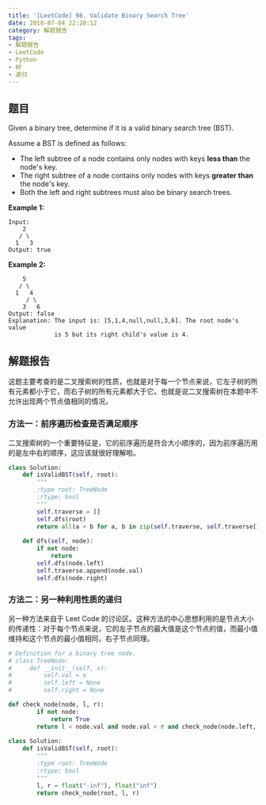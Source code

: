 ```yaml
---
title: '[LeetCode] 98. Validate Binary Search Tree'
date: 2018-07-04 22:20:12
category: 解题报告
tags: 
- 解题报告
- LeetCode
- Python
- 树
- 递归
---
```


## 题目

Given a binary tree, determine if it is a valid binary search tree (BST).

Assume a BST is defined as follows:

- The left subtree of a node contains only nodes with keys **less than** the node's key.
- The right subtree of a node contains only nodes with keys **greater than** the node's key.
- Both the left and right subtrees must also be binary search trees.

**Example 1:**

```
Input:
    2
   / \
  1   3
Output: true
```

**Example 2:**

```
    5
   / \
  1   4
     / \
    3   6
Output: false
Explanation: The input is: [5,1,4,null,null,3,6]. The root node's value
             is 5 but its right child's value is 4.
```

 

## 解题报告

这题主要考查的是二叉搜索树的性质，也就是对于每一个节点来说，它左子树的所有元素都小于它，而右子树的所有元素都大于它。也就是说二叉搜索树在本题中不允许出现两个节点值相同的情况。



### 方法一：前序遍历检查是否满足顺序

二叉搜索树的一个重要特征是，它的前序遍历是符合大小顺序的，因为前序遍历用的是左中右的顺序，这应该就很好理解啦。

```python
class Solution:
    def isValidBST(self, root):
        """
        :type root: TreeNode
        :rtype: bool
        """
        self.traverse = []
        self.dfs(root)
        return all(a < b for a, b in zip(self.traverse, self.traverse[1:]))
        
    def dfs(self, node):
        if not node:
            return
        self.dfs(node.left)
        self.traverse.append(node.val)
        self.dfs(node.right)
```



### 方法二：另一种利用性质的递归

另一种方法来自于 Leet Code 的讨论区。这种方法的中心思想利用的是节点大小的传递性：对于每个节点来说，它的左子节点的最大值是这个节点的值，而最小值维持和这个节点的最小值相同，右子节点同理。

```python
# Definition for a binary tree node.
# class TreeNode:
#     def __init__(self, x):
#         self.val = x
#         self.left = None
#         self.right = None

def check_node(node, l, r):
        if not node:
            return True
        return l < node.val and node.val < r and check_node(node.left, l, node.val) and check_node(node.right, node.val, r)
    
class Solution:
    def isValidBST(self, root):
        """
        :type root: TreeNode
        :rtype: bool
        """
        l, r = float("-inf"), float("inf")
        return check_node(root, l, r)
```

